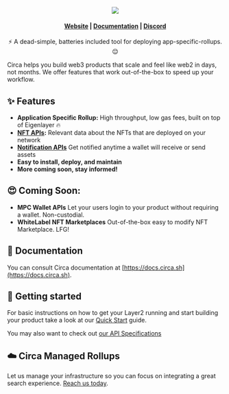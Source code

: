 

<p align="center">
  <img src="https://shards.dev/wp-content/uploads/2023/06/shards-logo-black.png">
</p>

<h4 align="center">
  <a href="https://bit.ly/3N5O6DR">Website</a> |
  <a href="https://docs.noesis.foundation">Documentation</a> |
  <a href="https://bit.ly/3oHYhEM">Discord</a>
</h4>



<p align="center">⚡ A dead-simple, batteries included tool for deploying app-specific-rollups. 😌</p>

Circa helps you build web3 products that scale and feel like web2 in days, not months. We offer features that work out-of-the-box to speed up your workflow.



## ✨ Features

- **Application Specific Rollup:** High throughput, low gas fees, built on top of Eigenlayer 🔥
- **[NFT APIs](#):**  Relevant data about the NFTs that are deployed on your network
- **[Notification APIs](#)** Get notified anytime a wallet will receive or send assets
- **Easy to install, deploy, and maintain**
-  **More coming soon, stay informed!**



## 😍 Coming Soon:

- **MPC Wallet APIs** Let your users login to your product without requiring a wallet. Non-custodial.
- **WhiteLabel NFT Marketplaces** Out-of-the-box easy to modify NFT Marketplace. LFG!

## 📖 Documentation

You can consult Circa documentation at [https://docs.circa.sh](https://docs.circa.sh).

## 🚀 Getting started

For basic instructions on how to get your Layer2 running and start building your product take a look at our [Quick Start](https://circa.sh/how-to-deploy-your-own-layer2-on-ethereum/) guide.

You may also want to check out [our API Specifications](#) 

## ☁️ Circa Managed Rollups

Let us manage your infrastructure so you can focus on integrating a great search experience. [Reach us today](#).
